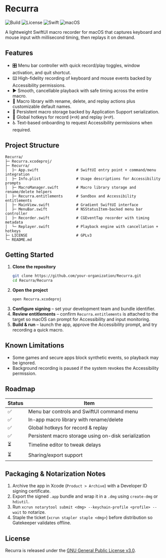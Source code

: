 # Recurra

![Build](https://img.shields.io/badge/build-passing-brightgreen)
![License](https://img.shields.io/badge/license-GPLv3-blue)
![Swift](https://img.shields.io/badge/Swift-5.9-orange)
![macOS](https://img.shields.io/badge/macOS-13%2B-lightgrey)

A lightweight SwiftUI macro recorder for macOS that captures keyboard and mouse input with millisecond timing, then replays it on demand.

## Features

- 🎛️ Menu bar controller with quick record/play toggles, window activation, and quit shortcut.
- ⌨️ High-fidelity recording of keyboard and mouse events backed by Accessibility permissions.
- ▶️ Smooth, cancellable playback with safe timing across the entire macro.
- 📁 Macro library with rename, delete, and replay actions plus customizable default names.
- 💾 Persistent macro storage backed by Application Support serialization.
- 🔑 Global hotkeys for record (`⌘⌥R`) and replay (`⌘⌥P`).
- ♿ Text-based onboarding to request Accessibility permissions when required.

## Project Structure

```
Recurra/
├─ Recurra.xcodeproj/
├─ Recurra/
│  ├─ App.swift                 # SwiftUI entry point + command/menu integration
│  ├─ Info.plist                # Usage descriptions for Accessibility prompts
│  ├─ MacroManager.swift        # Macro library storage and rename/delete helpers
│  ├─ Recurra.entitlements      # Sandbox and Accessibility entitlements
│  ├─ MainView.swift            # Gradient SwiftUI interface
│  ├─ MenuBar.swift             # NSStatusItem-backed menu bar controller
│  ├─ Recorder.swift            # CGEventTap recorder with timing metadata
│  └─ Replayer.swift            # Playback engine with cancellation + hotkeys
├─ LICENSE                      # GPLv3
└─ README.md
```

## Getting Started

1. **Clone the repository**
   ```bash
   git clone https://github.com/your-organization/Recurra.git
   cd Recurra/Recurra
   ```
2. **Open the project**
   ```bash
   open Recurra.xcodeproj
   ```
3. **Configure signing** – set your development team and bundle identifier.
4. **Review entitlements** – confirm `Recurra.entitlements` is attached to the target so macOS can prompt for Accessibility and input monitoring.
5. **Build & run** – launch the app, approve the Accessibility prompt, and try recording a quick macro.

## Known Limitations

- Some games and secure apps block synthetic events, so playback may be ignored.
- Background recording is paused if the system revokes the Accessibility permission.

## Roadmap

| Status | Item |
| ------ | ---- |
| ✅ | Menu bar controls and SwiftUI command menu |
| ✅ | In-app macro library with rename/delete |
| ✅ | Global hotkeys for record & replay |
| ✅ | Persistent macro storage using on-disk serialization |
| ⏳ | Timeline editor to tweak delays |
| ⏳ | Sharing/export support |

## Packaging & Notarization Notes

1. Archive the app in Xcode (`Product > Archive`) with a Developer ID signing certificate.
2. Export the signed `.app` bundle and wrap it in a `.dmg` using `create-dmg` or `hdiutil`.
3. Run `xcrun notarytool submit <dmg> --keychain-profile <profile> --wait` to notarize.
4. Staple the ticket (`xcrun stapler staple <dmg>`) before distribution so Gatekeeper validates offline.

## License

Recurra is released under the [GNU General Public License v3.0](./LICENSE).
